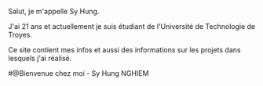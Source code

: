 Salut, je m'appelle Sy Hung. 
<p>J'ai 21 ans et actuellement je suis étudiant de l'Université de Technologie de Troyes.</p>
Ce site contient mes infos et aussi des informations sur les projets dans lesquels j'ai réalisé.

#@Bienvenue chez moi - Sy Hung NGHIEM

